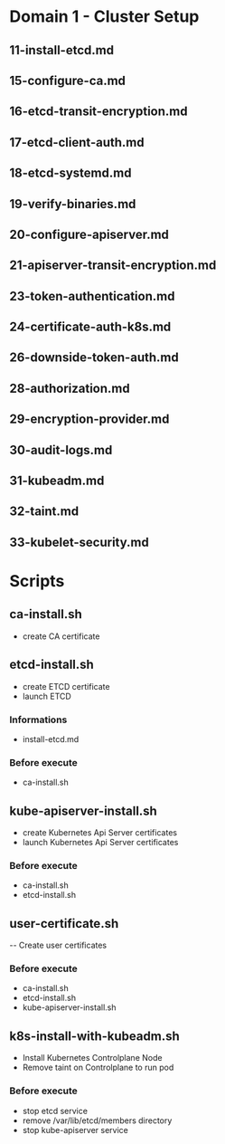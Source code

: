 # Domain 1 - Cluster Setup

## 11-install-etcd.md
## 15-configure-ca.md
## 16-etcd-transit-encryption.md
## 17-etcd-client-auth.md
## 18-etcd-systemd.md
## 19-verify-binaries.md
## 20-configure-apiserver.md
## 21-apiserver-transit-encryption.md
## 23-token-authentication.md
## 24-certificate-auth-k8s.md
## 26-downside-token-auth.md
## 28-authorization.md
## 29-encryption-provider.md
## 30-audit-logs.md
## 31-kubeadm.md
## 32-taint.md
## 33-kubelet-security.md

# Scripts
## ca-install.sh 
- create CA certificate

## etcd-install.sh 
- create ETCD certificate
- launch ETCD
### Informations
- install-etcd.md
### Before execute
- ca-install.sh 

## kube-apiserver-install.sh
- create Kubernetes Api Server certificates
- launch Kubernetes Api Server certificates

### Before execute
- ca-install.sh 
- etcd-install.sh

## user-certificate.sh
-- Create user certificates 

### Before execute
- ca-install.sh 
- etcd-install.sh
- kube-apiserver-install.sh

## k8s-install-with-kubeadm.sh
- Install Kubernetes Controlplane Node
- Remove taint on Controlplane to run pod
### Before execute
- stop etcd service
- remove  /var/lib/etcd/members directory
- stop kube-apiserver service